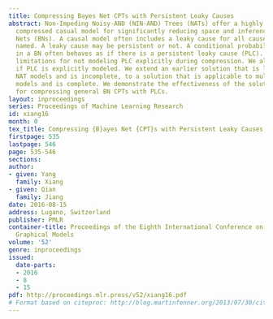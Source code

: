 ```yaml
---
title: Compressing Bayes Net CPTs with Persistent Leaky Causes
abstract: Non-Impeding Noisy-AND (NIN-AND) Trees (NATs) offer a highly expressive
  compressed casual model for significantly reducing space and inference time of Bayesian
  Nets (BNs). A causal model often includes a leaky cause for all causes not explicitly
  named. A leaky cause may be persistent or not. A conditional probability table (CPT)
  in a BN often behaves as if there is a persistent leaky cause (PLC). We discuss
  limitations for not modeling PLC explicitly during compression. We also reveal challenges
  if PLC is explicitly modeled. We extend an earlier solution that is limited to binary
  NAT models and is incomplete, to a solution that is applicable to multi-valued NAT
  models and is complete. We demonstrate the effectiveness of the solution experimentally
  for compressing general BN CPTs with PLCs.
layout: inproceedings
series: Proceedings of Machine Learning Research
id: xiang16
month: 0
tex_title: Compressing {B}ayes Net {CPT}s with Persistent Leaky Causes
firstpage: 535
lastpage: 546
page: 535-546
sections: 
author:
- given: Yang
  family: Xiang
- given: Qian
  family: Jiang
date: 2016-08-15
address: Lugano, Switzerland
publisher: PMLR
container-title: Proceedings of the Eighth International Conference on Probabilistic
  Graphical Models
volume: '52'
genre: inproceedings
issued:
  date-parts:
  - 2016
  - 8
  - 15
pdf: http://proceedings.mlr.press/v52/xiang16.pdf
# Format based on citeproc: http://blog.martinfenner.org/2013/07/30/citeproc-yaml-for-bibliographies/
---
```

